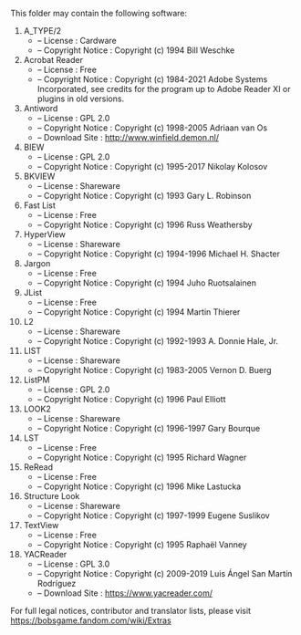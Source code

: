 ﻿This folder may contain the following software:

1. A_TYPE/2
   - – License : Cardware
   - – Copyright Notice : Copyright (c) 1994 Bill Weschke
2. Acrobat Reader
   - – License : Free
   - – Copyright Notice : Copyright (c) 1984-2021 Adobe Systems Incorporated, see credits for the program up to Adobe Reader XI or plugins in old versions.
3. Antiword
   - – License : GPL 2.0
   - – Copyright Notice : Copyright (c) 1998-2005 Adriaan van Os
   - – Download Site : http://www.winfield.demon.nl/
4. BIEW
   - – License : GPL 2.0
   - – Copyright Notice : Copyright (c) 1995-2017 Nikolay Kolosov
5. BKVIEW
   - – License : Shareware
   - – Copyright Notice : Copyright (c) 1993 Gary L. Robinson
6. Fast List
   - – License : Free
   - – Copyright Notice : Copyright (c) 1996 Russ Weathersby
7. HyperView
   - – License : Shareware
   - – Copyright Notice : Copyright (c) 1994-1996 Michael H. Shacter
8. Jargon
   - – License : Free
   - – Copyright Notice : Copyright (c) 1994 Juho Ruotsalainen
9. JList
   - – License : Free
   - – Copyright Notice : Copyright (c) 1994 Martin Thierer
10. L2
    - – License : Shareware
    - – Copyright Notice : Copyright (c) 1992-1993 A. Donnie Hale, Jr.
11. LIST
    - – License : Shareware
    - – Copyright Notice : Copyright (c) 1983-2005 Vernon D. Buerg
12. ListPM
    - – License : GPL 2.0
    - – Copyright Notice : Copyright (c) 1996 Paul Elliott
13. LOOK2
    - – License : Shareware
    - – Copyright Notice : Copyright (c) 1996-1997 Gary Bourque
14. LST
    - – License : Free
    - – Copyright Notice : Copyright (c) 1995 Richard Wagner
15. ReRead
    - – License : Free
    - – Copyright Notice : Copyright (c) 1996 Mike Lastucka
16. Structure Look
    - – License : Shareware
    - – Copyright Notice : Copyright (c) 1997-1999 Eugene Suslikov
17. TextView
    - – License : Free
    - – Copyright Notice : Copyright (c) 1995 Raphaël Vanney
18. YACReader
    - – License : GPL 3.0
    - – Copyright Notice : Copyright (c) 2009-2019 Luis Ángel San Martín Rodríguez
    - – Download Site : https://www.yacreader.com/

For full legal notices, contributor and translator lists, please visit https://bobsgame.fandom.com/wiki/Extras
